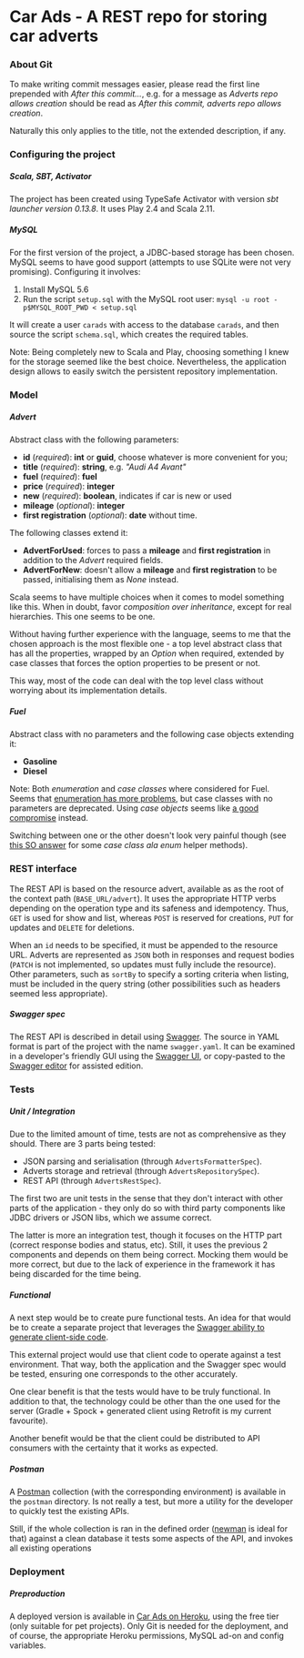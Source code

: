 # Car Ads - A REST repo for storing car adverts

### About Git

To make writing commit messages easier, please read the first line prepended with *After this commit...*, e.g. for a message as *Adverts repo allows creation* should be read as *After this commit, adverts repo allows creation*. 

Naturally this only applies to the title, not the extended description, if any.

### Configuring the project

##### Scala, SBT, Activator

The project has been created using TypeSafe Activator with version _sbt launcher version 0.13.8_. It uses Play 2.4 and Scala 2.11.

##### MySQL

For the first version of the project, a JDBC-based storage has been chosen. MySQL seems to have good support (attempts to use SQLite were not very promising). Configuring it involves:

 1. Install MySQL 5.6
 2. Run the script `setup.sql` with the MySQL root user: `mysql -u root -p$MYSQL_ROOT_PWD < setup.sql`

It will create a user `carads` with access to the database `carads`, and then source the script `schema.sql`, which creates the required tables.

Note: Being completely new to Scala and Play, choosing something I knew for the storage seemed like the best choice. Nevertheless, the application design allows to easily switch the persistent repository implementation.

### Model

##### Advert

Abstract class with the following parameters:

* **id** (_required_): **int** or **guid**, choose whatever is more convenient for you;
* **title** (_required_): **string**, e.g. _"Audi A4 Avant"_
* **fuel** (_required_): **fuel**
* **price** (_required_): **integer**
* **new** (_required_): **boolean**, indicates if car is new or used
* **mileage** (_optional_): **integer**
* **first registration** (_optional_): **date** without time.

The following classes extend it:

* **AdvertForUsed**: forces to pass a **mileage** and **first registration** in addition to the *Advert* required fields.
* **AdvertForNew**: doesn't allow a **mileage** and **first registration** to be passed, initialising them as *None* instead.

Scala seems to have multiple choices when it comes to model something like this. When in doubt, favor *composition over inheritance*, except for real hierarchies. This one seems to be one.

Without having further experience with the language, seems to me that the chosen approach is the most flexible one - a top level abstract class that has all the properties, wrapped by an *Option* when required, extended by case classes that forces the option properties to be present or not.

This way, most of the code can deal with the top level class without worrying about its implementation details. 

##### Fuel

Abstract class with no parameters and the following case objects extending it:

* **Gasoline**
* **Diesel**

Note: Both *enumeration* and *case classes* where considered for Fuel. Seems that [enumeration has more problems](http://underscore.io/blog/posts/2014/09/03/enumerations.html), but case classes with no parameters are deprecated. Using *case objects* seems like [a good compromise](http://www.quora.com/Whats-the-difference-between-case-class-and-case-object-in-Scala) instead.

Switching between one or the other doesn't look very painful though (see [this SO answer](http://stackoverflow.com/questions/1898932/case-objects-vs-enumerations-in-scala#answer-1899887) for some *case class ala enum* helper methods).

### REST interface

The REST API is based on the resource advert, available as as the root of the context path (`BASE_URL/advert`). It uses the appropriate HTTP verbs depending on the operation type and its safeness and idempotency. Thus, `GET` is used for show and list, whereas `POST` is reserved for creations, `PUT` for updates and `DELETE` for deletions.

When an `id` needs to be specified, it must be appended to the resource URL. Adverts are represented as `JSON` both in responses and request bodies (`PATCH` is not implemented, so updates must fully include the resource). Other parameters, such as `sortBy` to specify a sorting criteria when listing, must be included in the query string (other possibilities such as headers seemed less appropriate).

##### Swagger spec

The REST API is described in detail using  [Swagger](http://swagger.io). The source in YAML format is part of the project with the name `swagger.yaml`. It can be examined in a developer's friendly GUI using the [Swagger UI](http://petstore.swagger.io/?url=https://carads-repo.herokuapp.com/assets/swagger.yaml), or copy-pasted to the [Swagger editor](http://editor.swagger.io/) for assisted edition.

### Tests

##### Unit / Integration

Due to the limited amount of time, tests are not as comprehensive as they should. There are 3 parts being tested:

 - JSON parsing and serialisation (through `AdvertsFormatterSpec`).
 - Adverts storage and retrieval (through `AdvertsRepositorySpec`).
 - REST API (through `AdvertsRestSpec`).

The first two are unit tests in the sense that they don't interact with other parts of the application - they only do so with third party components like JDBC drivers or JSON libs, which we assume correct.

The latter is more an integration test, though it focuses on the HTTP part (correct response bodies and status, etc). Still, it uses the previous 2 components and depends on them being correct. Mocking them would be more correct, but due to the lack of experience in the framework it has being discarded for the time being.

##### Functional

A next step would be to create pure functional tests. An idea for that would be to create a separate project that leverages the [Swagger ability to generate client-side code](http://swagger.io/swagger-codegen/).

This external project would use that client code to operate against a test environment. That way, both the application and the Swagger spec would be tested, ensuring one corresponds to the other accurately.

One clear benefit is that the tests would have to be truly functional. In addition to that, the technology could be other than the one used for the server (Gradle + Spock + generated client using Retrofit is my current favourite).

Another benefit would be that the client could be distributed to API consumers with the certainty that it works as expected.

##### Postman

A [Postman](https://www.getpostman.com/) collection (with the corresponding environment) is available in the `postman` directory. Is not really a test, but more a utility for the developer to quickly test the existing APIs. 

Still, if the whole collection is ran in the defined order ([newman](https://github.com/postmanlabs/newman) is ideal for that) against a clean database it tests some aspects of the API, and invokes all existing operations

### Deployment

##### Preproduction

A deployed version is available in [Car Ads on Heroku](https://carads-repo.herokuapp.com), using the free tier (only suitable for pet projects). Only Git is needed for the deployment, and of course, the appropriate Heroku permissions, MySQL ad-on and config variables.
